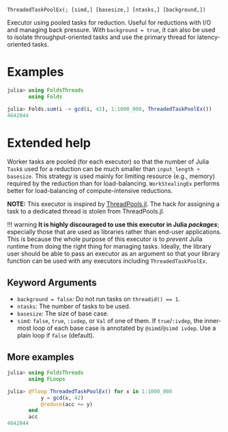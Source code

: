     ThreadedTaskPoolEx(; [simd,] [basesize,] [ntasks,] [background,])

Executor using pooled tasks for reduction. Useful for reductions with I/O and
managing back pressure. With `background = true`, it can also be used to
isolate throughput-oriented tasks and use the primary thread for
latency-oriented tasks.

# Examples

```julia
julia> using FoldsThreads
       using Folds

julia> Folds.sum(i -> gcd(i, 42), 1:1000_000, ThreadedTaskPoolEx())
4642844
```

# Extended help

Worker tasks are pooled (for each executor) so that the number of Julia
`Task`s used for a reduction can be much smaller than `input_length ÷
basesize`. This strategy is used mainly for limiting resource (e.g., memory)
required by the reduction than for load-balancing. `WorkStealingEx` performs
better for load-balancing of compute-intensive reductions.

**NOTE:** This executor is inspired by
[ThreadPools.jl](https://github.com/tro3/ThreadPools.jl). The hack for
assigning a task to a dedicated thread is stolen from ThreadPools.jl.

!!! warning
    **It is highly discouraged to use this executor in Julia _packages_**;
    especially those that are used as libraries rather than end-user
    applications. This is because the whole purpose of this executor is to
    _prevent_ Julia runtime from doing the right thing for managing tasks.
    Ideally, the library user should be able to pass an executor as an
    argument so that your library function can be used with any executors
    including `ThreadedTaskPoolEx`.

## Keyword Arguments
- `background = false`: Do not run tasks on `threadid() == 1`.
- `ntasks`: The number of tasks to be used.
- `basesize`: The size of base case.
- `simd`: `false`, `true`, `:ivdep`, or `Val` of one of them.  If
  `true`/`:ivdep`, the inner-most loop of each base case is annotated
  by `@simd`/`@simd ivdep`.  Use a plain loop if `false` (default).

## More examples

```julia
julia> using FoldsThreads
       using FLoops

julia> @floop ThreadedTaskPoolEx() for x in 1:1000_000
           y = gcd(x, 42)
           @reduce(acc += y)
       end
       acc
4642844
```
